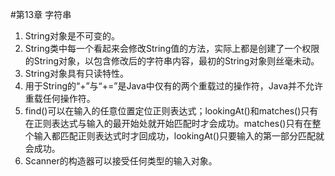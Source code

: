 #第13章 字符串
1. String对象是不可变的。
2. String类中每一个看起来会修改String值的方法，实际上都是创建了一个权限的String对象，以包含修改后的字符串内容，最初的String对象则丝毫未动。
3. String对象具有只读特性。
4. 用于String的“+”与“+=”是Java中仅有的两个重载过的操作符，Java并不允许重载任何操作符。
5. find()可以在输入的任意位置定位正则表达式；lookingAt()和matches()只有在正则表达式与输入的最开始处就开始匹配时才会成功。matches()只有在整个输入都匹配正则表达式时才回成功，lookingAt()只要输入的第一部分匹配就会成功。
6. Scanner的构造器可以接受任何类型的输入对象。